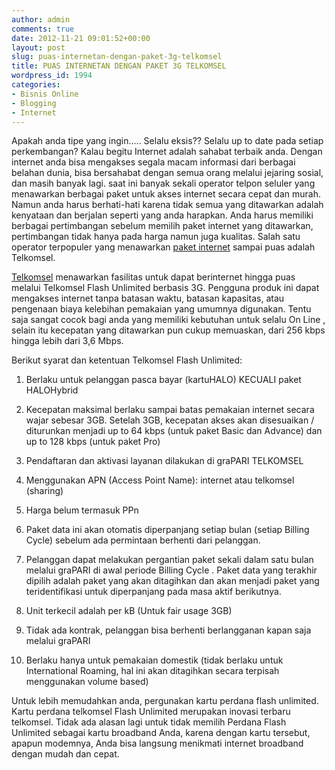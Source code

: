 ```yaml
---
author: admin
comments: true
date: 2012-11-21 09:01:52+00:00
layout: post
slug: puas-internetan-dengan-paket-3g-telkomsel
title: PUAS INTERNETAN DENGAN PAKET 3G TELKOMSEL
wordpress_id: 1994
categories:
- Bisnis Online
- Blogging
- Internet
---
```


Apakah anda tipe yang ingin…..
Selalu eksis?? Selalu up to date pada setiap perkembangan? 
Kalau begitu Internet adalah sahabat terbaik anda. Dengan internet anda bisa mengakses segala macam informasi dari berbagai belahan dunia, bisa bersahabat dengan semua orang melalui jejaring sosial, dan masih banyak lagi. saat ini banyak sekali operator telpon seluler yang menawarkan berbagai paket untuk akses internet secara cepat dan murah. Namun anda harus berhati-hati karena tidak semua yang ditawarkan adalah kenyataan dan berjalan seperti yang anda harapkan. Anda harus memiliki berbagai pertimbangan sebelum memilih paket internet yang ditawarkan, pertimbangan tidak hanya pada harga namun juga kualitas. Salah satu operator terpopuler yang menawarkan [paket internet](http://www.telkomsel.com/halo) sampai puas adalah Telkomsel.

[Telkomsel](http://www.telkomsel.com) menawarkan fasilitas untuk dapat berinternet hingga puas melalui Telkomsel Flash Unlimited berbasis 3G. Pengguna produk ini dapat mengakses internet tanpa batasan waktu, batasan kapasitas, atau pengenaan biaya kelebihan pemakaian yang umumnya digunakan. Tentu saja sangat cocok bagi anda yang memiliki kebutuhan untuk selalu On Line , selain itu kecepatan yang ditawarkan pun cukup memuaskan, dari 256 kbps hingga lebih dari 3,6 Mbps.

Berikut syarat dan ketentuan Telkomsel Flash Unlimited:




  1. Berlaku untuk pelanggan pasca bayar (kartuHALO) KECUALI paket HALOHybrid


  2. Kecepatan maksimal berlaku sampai batas pemakaian internet secara wajar sebesar 3GB. Setelah 3GB, kecepatan akses akan disesuaikan / diturunkan menjadi up to 64 kbps (untuk paket Basic dan Advance) dan up to 128 kbps (untuk paket Pro)


  3. Pendaftaran dan aktivasi layanan dilakukan di graPARI TELKOMSEL


  4. Menggunakan APN (Access Point Name): internet atau telkomsel (sharing)


  5. Harga belum termasuk PPn


  6. Paket data ini akan otomatis diperpanjang setiap bulan (setiap Billing Cycle) sebelum ada permintaan berhenti dari pelanggan.


  7. Pelanggan dapat melakukan pergantian paket sekali dalam satu bulan melalui graPARI di awal periode Billing Cycle . Paket data yang terakhir dipilih adalah paket yang akan ditagihkan dan akan menjadi paket yang teridentifikasi untuk diperpanjang pada masa aktif berikutnya.


  8. Unit terkecil adalah per kB (Untuk fair usage 3GB)


  9. Tidak ada kontrak, pelanggan bisa berhenti berlangganan kapan saja melalui graPARI


  10. Berlaku hanya untuk pemakaian domestik (tidak berlaku untuk International Roaming, hal ini akan ditagihkan secara terpisah menggunakan volume based)



Untuk lebih memudahkan anda, pergunakan kartu perdana flash unlimited. Kartu perdana telkomsel Flash Unlimited merupakan inovasi terbaru telkomsel. Tidak ada alasan lagi untuk tidak memilih Perdana Flash Unlimited sebagai kartu broadband Anda, karena dengan kartu tersebut, apapun modemnya, Anda bisa langsung menikmati internet broadband dengan mudah dan cepat.
